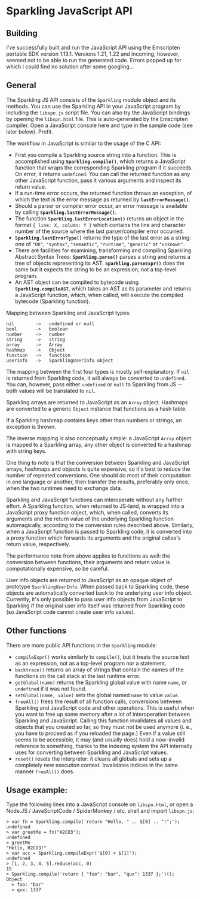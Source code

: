 Sparkling JavaScript API
========================

Building
--------
I've successfully built and run the JavaScript API using the Emscripten portable
SDK version 1.13.1. Versions 1.21, 1.22 and incoming, however, seemed not to be
able to run the generated code. Errors popped up for which I could find no
solution after some googling...

General
-------
The Sparkling JS API consists of the `Sparkling` module object and its methods.
You can use the Sparkling API in your JavaScript program by
including the `libspn.js` script file. You can also try the JavaScript
bindings by opening the `libspn.html` file. This is auto-generated by
the Emscripten compiler. Open a JavaScript console here and type
in the sample code (see later below). Profit.

The workflow in JavaScript is similar to the usage of the C API:
 - First you compile a Sparkling source string into a function.
   This is accomplished using **`Sparkling.compile()`**, which returns
   a JavaScript function that wraps the corresponding Sparkling
   program if it succeeds. On error, it returns `undefined`.
   You can call the returned function as any other JavaScript function,
   pass it various arguments and inspect its return value.
 - If a run-time error occurs, the returned function throws an exception,
   of which the text is the error message as returned by **`lastErrorMessage()`**.
 - Should a parser or compiler error occur, an error message is available by
   calling **`Sparkling.lastErrorMessage()`**.
 - The function **`Sparkling.lastErrorLocation()`** returns an object in the
   format `{ line: X, column: Y }` which contains the line and character number
   of the source where the last parser/compiler error occurred.
 - **`Sparkling.lastErrorType()`** returns the type of the last error
   as a string: one of `"OK"`, `"syntax"`, `"semantic"`, `"runtime"`,
   `"generic"` or `"unknown"`.
 - There are facilities for examining, transforming and compiling Sparkling
   Abstract Syntax Trees: **`Sparkling.parse()`** parses a string and returns
   a tree of objects representing its AST. **`Sparkling.parseExpr()`** does
   the same but it expects the string to be an expression, not a top-level
   program.
 - An AST object can be compiled to bytecode using **`Sparkling.compileAST`**,
   which takes an AST as its parameter and returns a JavaScript function,
   which, when called, will execute the compiled bytecode (Sparkling function).

Mapping between Sparkling and JavaScript types:

	nil        ->   undefined or null
	bool       ->   boolean
	number     ->   number
	string     ->   string
	array      ->   Array
	hashmap    ->   Object
	function   ->   function
	userinfo   ->   SparklingUserInfo object

The mapping between the first four types is mostly self-explanatory. If `nil`
is returned from Sparkling code, it will always be converted to `undefined`.
You can, however, pass either `undefined` or `null` to Sparkling from JS --
both values will be translated to `nil`.

Sparkling arrays are returned to JavaScript as an `Array` object. Hashmaps are
converted to a generic `Object` instance that functions as a hash table.

If a Sparkling hashmap contains keys other than numbers or strings, an
exception is thrown.

The inverse mapping is also conceptually simple: a JavaScript `Array` object
is mapped to a Sparkling array, any other object is converted to a hashmap
with string keys.

One thing to note is that the conversion between Sparkling and JavaScript
arrays, hashmaps and objects is quite expensive, so it's best to reduce the
number of repeated conversions. One should do most of their computation in one
language or another, then transfer the results, preferably only once, when the
two runtimes need to exchange data.

Sparkling and JavaScript functions can interoperate without any further effort.
A Sparkling function, when returned to JS-land, is wrapped into a JavaScript
proxy function object, which, when called, converts its arguments and the
return value of the underlying Sparkling function automagically, according to
the conversion rules described above. Similarly, when a JavaScript function is
passed to Sparkling code, it is converted into a proxy function which forwards
its arguments and the original callee's return value, respectively.

The performance note from above applies to functions as well: the conversion
between functions, their arguments and return value is computationally
expensive, so be careful.

User info objects are returned to JavaScript as an opaque object of prototype
`SparklingUserInfo`. When passed back to Sparkling code, these objects are
automatically converted back to the underlying user info object. Currently,
it's only possible to pass user info objects from JavaScript to Sparkling if
the original user info itself was returned from Sparkling code (so JavaScript
code cannot create user info values).

Other functions
---------------
There are more public API functions in the `Sparkling` module:

 - `compileExpr()` works similarly to `compile()`, but it treats the source
   text as an expression, not as a top-level program nor a statement.
 - `backtrace()` returns an array of strings that contain the names of the
   functions on the call stack at the last runtime error.
 - `getGlobal(name)` returns the Sparkling global value with name `name`,
   or `undefined` if it was not found.
 - `setGlobal(name, value)` sets the global named `name` to value `value`.
 - `freeAll()` frees the result of all function calls, conversions between
   Sparkling and JavaScript code and other operations. This is useful when
   you want to free up some memory after a lot of interoperation between
   Sparkling and JavaScript. Calling this function invalidates all values
   and objects that you created so far, so they must not be used anymore
   (i. e., you have to proceed as if you reloaded the page.) Even if a
   value still seems to be accessible, it may (and usually does) hold a
   now-invalid reference to something, thanks to the indexing system the API
   internally uses for converting between Sparkling and JavaScript values.
 - `reset()` resets the interpreter: it cleans all globals and sets up a
   completely new execution context. Invalidates indices in the same manner
   `freeAll()` does.

Usage example:
--------------
Type the following lines into a JavaScript console on `libspn.html`, or open a
Node.JS / JavaScriptCode / SpiderMonkey / etc. shell and import `libspn.js`:

    > var fn = Sparkling.compile('return "Hello, " .. $[0] .. "!";');
    undefined
    > var greetMe = fn("H2CO3");
    undefined
    > greetMe
    "Hello, H2CO3!"
    > var acc = Sparkling.compileExpr('$[0] + $[1]');
    undefined
    > [1, 2, 3, 4, 5].reduce(acc, 0)
    15
    > Sparkling.compile('return { "foo": "bar", "qux": 1337 };')();
    Object
      > foo: "bar"
      > qux: 1337
